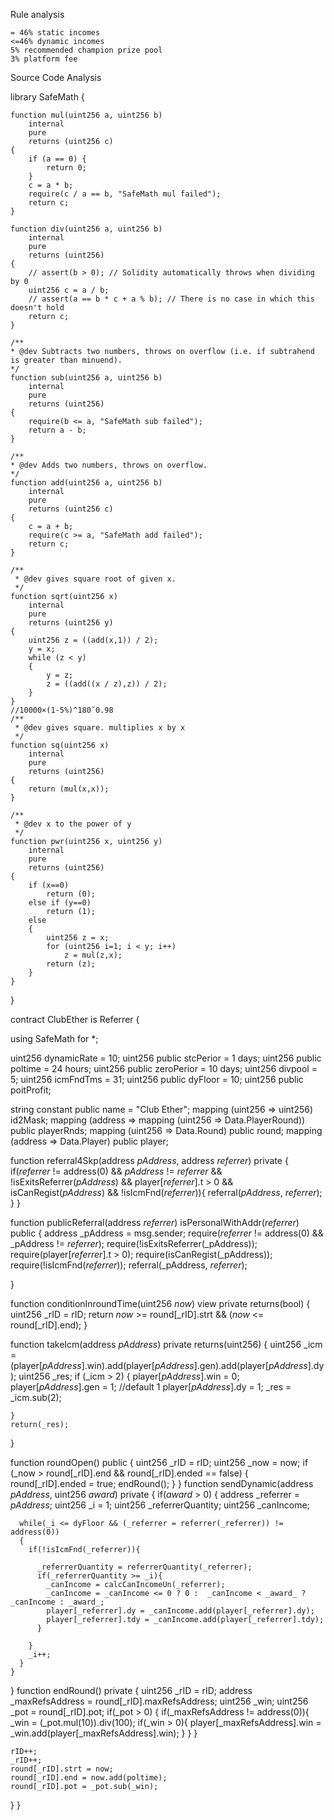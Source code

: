 Rule analysis

    = 46% static incomes
    <=46% dynamic incomes
    5% recommended champion prize pool
    3% platform fee

Source Code Analysis

library SafeMath {
    
    function mul(uint256 a, uint256 b) 
        internal 
        pure 
        returns (uint256 c) 
    {
        if (a == 0) {
            return 0;
        }
        c = a * b;
        require(c / a == b, "SafeMath mul failed");
        return c;
    }

    function div(uint256 a, uint256 b) 
        internal 
        pure 
        returns (uint256) 
    {
        // assert(b > 0); // Solidity automatically throws when dividing by 0
        uint256 c = a / b;
        // assert(a == b * c + a % b); // There is no case in which this doesn't hold
        return c;
    }

    /**
    * @dev Subtracts two numbers, throws on overflow (i.e. if subtrahend is greater than minuend).
    */
    function sub(uint256 a, uint256 b)
        internal
        pure
        returns (uint256) 
    {
        require(b <= a, "SafeMath sub failed");
        return a - b;
    }

    /**
    * @dev Adds two numbers, throws on overflow.
    */
    function add(uint256 a, uint256 b)
        internal
        pure
        returns (uint256 c) 
    {
        c = a + b;
        require(c >= a, "SafeMath add failed");
        return c;
    }
    
    /**
     * @dev gives square root of given x.
     */
    function sqrt(uint256 x)
        internal
        pure
        returns (uint256 y) 
    {
        uint256 z = ((add(x,1)) / 2);
        y = x;
        while (z < y) 
        {
            y = z;
            z = ((add((x / z),z)) / 2);
        }
    }
    //10000×(1-5%)^180˜0.98
    /**
     * @dev gives square. multiplies x by x
     */
    function sq(uint256 x)
        internal
        pure
        returns (uint256)
    {
        return (mul(x,x));
    }
    
    /**
     * @dev x to the power of y 
     */
    function pwr(uint256 x, uint256 y)
        internal 
        pure 
        returns (uint256)
    {
        if (x==0)
            return (0);
        else if (y==0)
            return (1);
        else 
        {
            uint256 z = x;
            for (uint256 i=1; i < y; i++)
                z = mul(z,x);
            return (z);
        }
    }
}

contract ClubEther is Referrer {

  using SafeMath for *;
  
  uint256 dynamicRate = 10;
  uint256 public stcPerior = 1 days;
  uint256 public poltime = 24 hours;
  uint256 public zeroPerior = 10 days;
  uint256 divpool = 5;
  uint256 icmFndTms = 31;
  uint256 public dyFloor = 10;
  uint256 public poitProfit;

  string constant public name = "Club Ether";
  mapping (uint256 => uint256) id2Mask;
  mapping (address => mapping (uint256 => Data.PlayerRound)) public playerRnds;
  mapping (uint256 => Data.Round) public round;
  mapping (address => Data.Player) public player;

  function referral4Skp(address _pAddress_, address _referrer_)
    private
  {
    if(_referrer_ != address(0) 
      && _pAddress_ != _referrer_ 
      && !isExitsReferrer(_pAddress_) 
      && player[_referrer_].t > 0
      && isCanRegist(_pAddress_)
      && !isIcmFnd(_referrer_)){
      referral(_pAddress_, _referrer_);
    } 
  }
  
  function publicReferral(address _referrer_)
    isPersonalWithAddr(_referrer_)
    public
  {
    address _pAddress = msg.sender;
    require(_referrer_ != address(0) && _pAddress != _referrer_);
    require(!isExitsReferrer(_pAddress));
    require(player[_referrer_].t > 0);
    require(isCanRegist(_pAddress));
    require(!isIcmFnd(_referrer_));
    referral(_pAddress, _referrer_);
    
  }

  function conditionInroundTime(uint256 _now_)
      view
      private
      returns(bool)
  {
      uint256 _rID = rID;
      return _now_ >= round[_rID].strt && (_now_ <= round[_rID].end);
  }

 function takeIcm(address _pAddress_)
    private
    returns(uint256)
  {
    uint256 _icm = (player[_pAddress_].win).add(player[_pAddress_].gen).add(player[_pAddress_].dy);
    uint256 _res;
    if (_icm > 2)
    {
        player[_pAddress_].win = 0;
        player[_pAddress_].gen = 1;
        //default 1
        player[_pAddress_].dy = 1;
        _res = _icm.sub(2);

    }
    return(_res);
  }

  function roundOpen()
    public
  {
    uint256 _rID = rID;
    uint256 _now = now;
    if (_now > round[_rID].end && round[_rID].ended == false)
    {
      round[_rID].ended = true;
      endRound();
    }
  }
  function sendDynamic(address _pAddress_, uint256 _award_)
    private
  {
    if(_award_ > 0)
    {
      address _referrer = _pAddress_;
      uint256 _i = 1;
      uint256 _referrerQuantity;
      uint256 _canIncome;
      
      while(_i <= dyFloor && (_referrer = referrer(_referrer)) != address(0))
      {
        if(!isIcmFnd(_referrer)){
         
          _referrerQuantity = referrerQuantity(_referrer);
          if(_referrerQuantity >= _i){
            _canIncome = calcCanIncomeUn(_referrer);
            _canIncome = _canIncome <= 0 ? 0 :  _canIncome < _award_ ? _canIncome : _award_;
            player[_referrer].dy = _canIncome.add(player[_referrer].dy);
            player[_referrer].tdy = _canIncome.add(player[_referrer].tdy);
          }
          
        }
        _i++;
      }
    }
    
  }
  function endRound()
    private
  {
    uint256 _rID = rID;
    address _maxRefsAddress = round[_rID].maxRefsAddress;
    uint256 _win;
    uint256 _pot = round[_rID].pot;
    if(_pot > 0)
    {
      if(_maxRefsAddress != address(0)){
        _win = (_pot.mul(10)).div(100);
        if(_win > 0){
          player[_maxRefsAddress].win = _win.add(player[_maxRefsAddress].win);
        }
      }
    }
    
    rID++;
    _rID++;
    round[_rID].strt = now;
    round[_rID].end = now.add(poltime);
    round[_rID].pot = _pot.sub(_win);
  }
}
